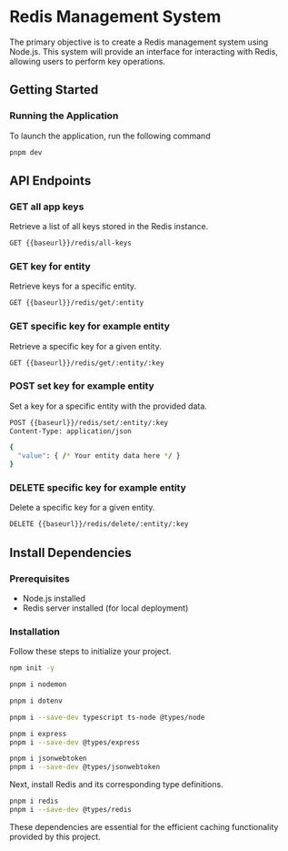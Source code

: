 # Redis Management System

The primary objective is to create a Redis management system using Node.js. This system will provide an interface for interacting with Redis, allowing users to perform key operations.



## Getting Started

### Running the Application

To launch the application, run the following command

```bash
pnpm dev
```



## API Endpoints

### GET all app keys

Retrieve a list of all keys stored in the Redis instance.
```bash
GET {{baseurl}}/redis/all-keys
```

### GET key for entity

Retrieve keys for a specific entity.
```bash
GET {{baseurl}}/redis/get/:entity
```

### GET specific key for example entity

Retrieve a specific key for a given entity.
```bash
GET {{baseurl}}/redis/get/:entity/:key
```

### POST set key for example entity

Set a key for a specific entity with the provided data.
```bash
POST {{baseurl}}/redis/set/:entity/:key
Content-Type: application/json

{
  "value": { /* Your entity data here */ }
}
```

### DELETE specific key for example entity

Delete a specific key for a given entity.
```bash
DELETE {{baseurl}}/redis/delete/:entity/:key
```



## Install Dependencies

### Prerequisites

- Node.js installed
- Redis server installed (for local deployment)

### Installation

Follow these steps to initialize your project.

```bash
npm init -y

pnpm i nodemon

pnpm i dotenv

pnpm i --save-dev typescript ts-node @types/node

pnpm i express
pnpm i --save-dev @types/express

pnpm i jsonwebtoken
pnpm i --save-dev @types/jsonwebtoken
```

Next, install Redis and its corresponding type definitions.

```bash
pnpm i redis 
pnpm i --save-dev @types/redis
```

These dependencies are essential for the efficient caching functionality provided by this project.

